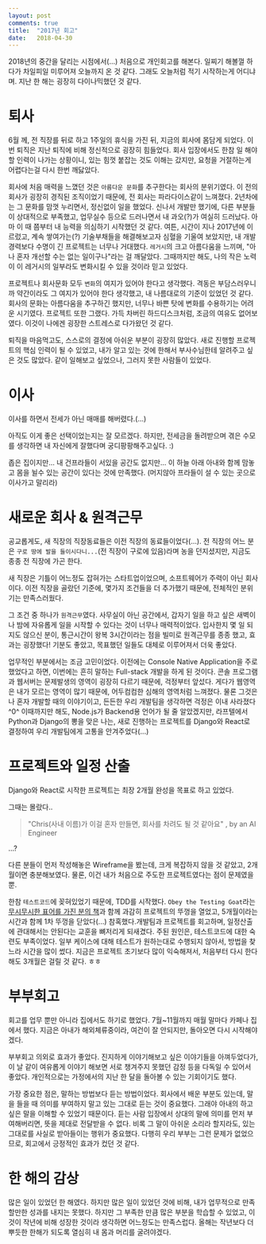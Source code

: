 ```yaml
---
layout: post
comments: true
title:  "2017년 회고"
date:   2018-04-30
---
```


2018년의 중간을 달리는 시점에서(...) 처음으로 개인회고를 해본다. 일찌기 해볼껄 하다가 차일피일 미루어져 오늘까지 온 것 같다. 그래도 오늘처럼 적기 시작하는게 어디냐며. 지난 한 해는 굉장히 다이나믹했던 것 같다.

# 퇴사

 6월 께, 전 직장를 뒤로 하고 1주일의 휴식을 가진 뒤, 지금의 회사에 몸담게 되었다. 이번 퇴직은 지난 퇴직에 비해 정신적으로 굉장히 힘들었다. 회사 입장에서도 한참 일 해야 할 인력이 나가는 상황이니, 있는 힘껏 붙잡는 것도 이해는 갔지만, 요청을 거절하는게 어렵다는걸 다시 한번 깨닳았다.

 회사에 처음 매력을 느꼈던 것은 `아름다운 문화`를 추구한다는 회사의 분위기였다. 이 전의 회사가 굉장히 경직된 조직이었기 때문에, 전 회사는 파라다이스같이 느껴졌다. 2년차에는 그 문화를 맘껏 누리면서, 정신없이 일을 했었다. 신나서 개발만 했기에, 다른 부분들이 상대적으로 부족했고, 업무실수 등으로 드러나면서 내 과오(?)가 여실히 드러났다. 아마 이 때 쯤부터 내 능력을 의심하기 시작했던 것 같다. 여튼, 시간이 지나 2017년에 이르렀고, 계속 쌓여가는(?) 기술부채들을 해결해보고자 심혈을 기울여 보았지만, 내 개발 경력보다 수명이 긴 프로젝트는 너무나 거대했다. `레거시`의 크고 아름다움을 느끼며, "아 나 혼자 개선할 수는 없는 일이구나"라는 걸 깨달았다. 그때까지만 해도, 나의 작은 노력이 이 레거시의 일부라도 변화시킬 수 있을 것이라 믿고 있었다.

 프로젝트나 회사문화 모두 `변화`의 여지가 있어야 한다고 생각했다. 격동은 부담스러우니까 약간이라도 그 여지가 있어야 한다 생각했고, 내 나름대로의 기준이 있었던 것 같다. 회사의 문화는 아름다움을 추구하긴 했지만, 너무나 바쁜 탓에 변화를 수용하기는 어려운 시기였다. 프로젝트 또한 그랬다. 가득 차버린 하드디스크처럼, 조금의 여유도 없어보였다. 이것이 나에겐 굉장한 스트레스로 다가왔던 것 같다.
 
 퇴직을 마음먹고도, 스스로의 결정에 아쉬운 부분이 굉장히 많았다. 새로 진행할 프로젝트의 핵심 인력이 될 수 있었고, 내가 알고 있는 것에 한해서 부사수님한테 알려주고 싶은 것도 많았다. 같이 일해보고 싶었으나, 그러지 못한 사람들이 있었다.
 

# 이사

이사를 하면서 전세가 아닌 매매를 해버렸다.(...)

아직도 이게 좋은 선택이었는지는 잘 모르겠다. 하지만, 전세금을 돌려받으며 겪은 수모를 생각하면 내 자신에게 잘했다며 궁디팡팡해주고싶다. :)

좁은 집이지만... 내 건프라들이 서있을 공간도 없지만... 이 하늘 아래 아내와 함께 맘놓고 몸을 뉠수 있는 공간이 있다는 것에 만족했다. (머지않아 프라들이 설 수 있는 곳으로 이사가고 말리라)


# 새로운 회사 & 원격근무

 공교롭게도, 새 직장의 직장동료들은 이전 직장의 동료들이었다(...). 전 직장의 어느 분은 `구로 땅에 발을 들이시다니...`(전 직장이 구로에 있음)라며 농을 던지셨지만, 지금도 종종 전 직장에 가곤 한다. 

 새 직장은 기틀이 어느정도 잡혀가는 스타트업이었으며, 소프트웨어가 주력이 아닌 회사이다. 이전 직장을 골랐던 기준에, 몇가지 조건들을 더 추가했기 때문에, 전체적인 분위기는 만족스러웠다.

 그 조건 중 하나가 `원격근무`였다. 사무실이 아닌 공간에서, 갑자기 일을 하고 싶은 새벽이나 밤에 자유롭게 일을 시작할 수 있다는 것이 너무나 매력적이었다. 입사한지 몇 일 되지도 않으신 분이, 통근시간이 왕복 3시간이라는 점을 빌미로 원격근무를 종종 했고, 효과는 굉장했다! 기분도 좋았고, 목표했던 일들도 대체로 이루어져서 더욱 좋았다.
 
 업무적인 부분에서는 조금 고민이었다. 이전에는 Console Native Application을 주로 했었다고 하면, 이번에는 흔히 말하는 Full-stack 개발을 하게 된 것이다. 콘솔 프로그램과 웹서버는 문제발생의 영역이 굉장히 다르기 때문에, 걱정부터 앞섰다. 게다가 웹영역은 내가 모르는 영역이 많기 때문에, 어두컴컴한 심해의 영역처럼 느껴졌다. 물론 그것은 나 혼자 개발할 때의 이야기이고, 든든한 우리 개발팀을 생각하면 걱정은 이내 사라졌다^0^ 이때까지만 해도, Node.js가 Backend용 언어가 될 줄 알았겠지만,  라프텔에서 Python과 Django의 뽕을 맞은 나는, 새로 진행하는 프로젝트를 Django와 React로 결정하여 우리 개발팀에게 고통을 안겨주었다(...)
 

# 프로젝트와 일정 산출

Django와 React로 시작한 프로젝트는 최장 2개월 완성을 목표로 하고 있었다.

그때는 몰랐다..

> "Chris(사내 이름)가 이걸 혼자 만들면, 회사를 차려도 될 것 같아요" 
> , by an AI Engineer
 
...?

다른 분들이 먼저 작성해놓은 Wireframe을 봤는데, 크게 복잡하지 않을 것 같았고, 2개월이면 충분해보였다. 물론, 이건 내가 처음으로 주도한 프로젝트였다는 점이 문제였을 뿐.

한참 `테스트코드`에 꽂혀있었기 때문에, TDD를 시작했다. `Obey the Testing Goat`라는 [무시무시한 표어를 가진 분의 책](https://www.obeythetestinggoat.com)과 함께 과감히 프로젝트의 뚜껑을 열었고, 5개월이라는 시간과 함께 1차 뚜껑을 닫았다(...) 참혹했다.개발팀과 프로젝트를 회고하며, 일정산출에 관대해서는 안된다는 교훈을 뼈저리게 되새겼다. 주된 원인은, 테스트코드에 대한 숙련도 부족이었다. 일부 케이스에 대해 테스트가 원하는대로 수행되지 않아서, 방법을 찾느라 시간을 많이 썼다. 지금은 프로젝트 초기보다 많이 익숙해져서, 처음부터 다시 한다 해도 3개월은 걸릴 것 같다. ㅎㅎ


# 부부회고

회고를 업무 뿐만 아니라 집에서도 하기로 했었다. 7월~11월까지 매월 말마다 카페나 집에서 했다. 지금은 아내가 해외체류중이라, 여건이 잘 안되지만, 돌아오면 다시 시작해야겠다.

부부회고 의외로 효과가 좋았다. 진지하게 이야기해보고 싶은 이야기들을 아껴두었다가, 이 날 같이 여유롭게 이야기 해보면 서로 챙겨주지 못했던 감정 등을 다독일 수 있어서 좋았다. 개인적으로는 가정에서의 지난 한 달을 돌아볼 수 있는 기회이기도 했다.

가장 중요한 점은, 말하는 방법보다 듣는 방법이었다. 회사에서 배운 부분도 있는데, 말을 들을 때 의미를 부여하지 말고 있는 그대로 듣는 것이 중요했다. 그래야 아내의 하고싶은 말을 이해할 수 있었기 때문이다. 듣는 사람 입장에서 상대의 말에 의미를 먼저 부여해버리면, 뜻을 제대로 전달받을 수 없다. 비록 그 말이 아쉬운 소리라 할지라도, 있는 그대로를 사실로 받아들이는 행위가 중요했다. 다행히 우리 부부는 그런 문제가 없었으므로, 회고에서 긍정적인 효과가 컸던 것 같다.


# 한 해의 감상

많은 일이 있었던 한 해였다. 하지만 많은 일이 있었던 것에 비해, 내가 업무적으로 만족할만한 성과를 내지는 못했다. 하지만 그 부족한 만큼 많은 부분을 학습할 수 있었고, 이것이 작년에 비해 성장한 것이라 생각하면 어느정도는 만족스럽다. 올해는 작년보다 더 뿌듯한 한해가 되도록 열심히 내 몸과 머리를 굴려야겠다.
